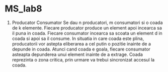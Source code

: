 # MS_lab8

1.	Producator Consumator
Se dau n producatori, m consumatori si o coada de k elemente. Fiecare producator produce un element apoi incearca sa il puna in coada. Fiecare consumator incearca sa scoata un element d in coada si apoi sa il consume. In situatia in care coada este plina, producatorii vor astepta eliberarea a cel putin o pozitie inainte de a depunde in  coada. Atunci cand coada e goala, fiecare consumator asteapta depunderea unui element inainte de a extrage. Coada reprezinta o zona critica, prin urmare va trebui sincronizat accesul la coada.
